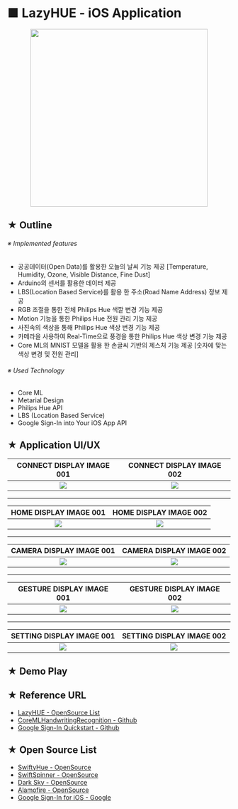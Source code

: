 # ■ LazyHUE - iOS Application

<p align="center">
 <img src="https://user-images.githubusercontent.com/20036523/49021283-a1391180-f1d5-11e8-976d-a0d1bd010667.png" width="400" height="400" />
</p>

## ★ Outline

###### ※ Implemented features

* 공공데이터(Open Data)를 활용한 오늘의 날씨 기능 제공 [Temperature, Humidity, Ozone, Visible Distance, Fine Dust]
* Arduino의 센서를 활용한 데이터 제공 
* LBS(Location Based Service)를 활용 한 주소(Road Name Address) 정보 제공
* RGB 조절을 통한 전체 Philips Hue 색깔 변경 기능 제공
* Motion 기능을 통한 Philips Hue 전원 관리 기능 제공
* 사진속의 색상을 통해 Philips Hue 색상 변경 기능 제공
* 카메라을 사용하여 Real-Time으로 풍경을 통한 Philips Hue 색상 변경 기능 제공
* Core ML의 MNIST 모델을 활용 한 손글씨 기반의 제스처 기능 제공 [숫자에 맞는 색상 변경 및 전원 관리]

###### ※ Used Technology

* Core ML
* Metarial Design
* Philips Hue API
* LBS (Location Based Service)
* Google Sign-In into Your iOS App API

## ★ Application UI/UX

|CONNECT DISPLAY IMAGE 001|CONNECT DISPLAY IMAGE 002|
|:---------------:|:---------------:|
|![](https://user-images.githubusercontent.com/20036523/49296163-d9ed2980-f4fa-11e8-960f-fc431621cc16.png)|![](https://user-images.githubusercontent.com/20036523/49296162-d9ed2980-f4fa-11e8-95cc-ea5a7f80a5cf.png)|

* * *

|HOME DISPLAY IMAGE 001|HOME DISPLAY IMAGE 002|
|:------------:|:------------:|
|![](https://user-images.githubusercontent.com/20036523/49284504-24a97a00-f4d8-11e8-8052-aee64db3858b.png)|![](https://user-images.githubusercontent.com/20036523/49284505-24a97a00-f4d8-11e8-93e4-a98d3605909c.png)|

* * *

|CAMERA DISPLAY IMAGE 001|CAMERA DISPLAY IMAGE 002|
|:----------------------:|:----------------------:|
|![](https://user-images.githubusercontent.com/20036523/49280603-f32bb100-f4cd-11e8-8409-c9dec149104f.png)|![](https://user-images.githubusercontent.com/20036523/49280604-f3c44780-f4cd-11e8-8e36-19fa1179acb7.png)|

* * *

|GESTURE DISPLAY IMAGE 001|GESTURE DISPLAY IMAGE 002|
|:---------------:|:---------------:|
|![](https://user-images.githubusercontent.com/20036523/49280615-fde64600-f4cd-11e8-99a9-642ee3292cd9.png)|![](https://user-images.githubusercontent.com/20036523/49280617-fde64600-f4cd-11e8-94df-f7779713679e.png)|

* * *

|SETTING DISPLAY IMAGE 001|SETTING DISPLAY IMAGE 002|
|:------------:|:------------:|
|![](https://user-images.githubusercontent.com/20036523/49280626-0474bd80-f4ce-11e8-83f4-e2e3a46a8cfd.png)|![](https://user-images.githubusercontent.com/20036523/49280627-0474bd80-f4ce-11e8-9681-2103df5213dd.png)|

## ★ Demo Play

## ★ Reference URL
* [LazyHUE - OpenSource List](http://yeop9657.blog.me/221067037683)
* [CoreMLHandwritingRecognition - Github](https://github.com/brianadvent/CoreMLHandwritingRecognition)
* [Google Sign-In Quickstart - Github](https://github.com/googlesamples/google-services/tree/master/ios/signin)
 
## ★ Open Source List 
* [SwiftyHue - OpenSource](https://github.com/Spriter/SwiftyHue)
* [SwiftSpinner - OpenSource](https://github.com/icanzilb/SwiftSpinner)
* [Dark Sky - OpenSource](https://darksky.net/dev)
* [Alamofire - OpenSource](https://github.com/Alamofire/Alamofire)
* [Google Sign-In for iOS - Google](https://developers.google.com/identity/sign-in/ios/)
